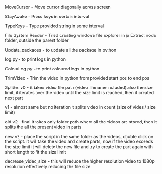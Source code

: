 MoveCursor - Move cursor diagonally across screen

StayAwake -  Press keys in certain interval

TypeKeys - Type provided string in some interval

File System Reader - Tried creating windows file explorer in js
    Extract node folder, outside the parent folder

Update_packages - to update all the package in python

log.py - to print logs in python

ColourLog.py - to print coloured logs in python

TrimVideo - Trim the video in python from provided start pos to end pos

Splitter v0 - it takes video file path (video filename included) also the size limit, it iterates over the video until the size limit is reached, then it created next part

v1 - almost same but no iteration it splits video in count (size of vides / size limit)

old v2 - final it takes only folder path where all the videos are stored, then it splits the all the present video in parts

new v2 - place the script in the same folder as the videos, double click on the script. it will take the video and create parts, now if the video exceeds the size limit it will delete the new file and try to create the part again with short length to fit the size limit

decrease_video_size - this will reduce the higher resolution video to 1080p resolution effectively reducing the file size